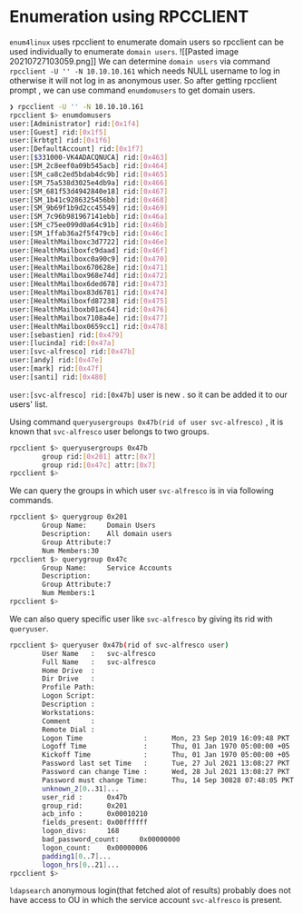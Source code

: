 # Enumeration using RPCCLIENT
`enum4linux` uses rpcclient to enumerate domain users so rpcclient can be used  individually to enumerate `domain users`.
![[Pasted image 20210727103059.png]]
We can determine `domain users` via command ` rpcclient -U '' -N 10.10.10.161`
which needs NULL username to log in otherwise it will not log in as anonymous user. So after getting rpcclient prompt , we can use command `enumdomusers` to get domain users.
```bash
❯ rpcclient -U '' -N 10.10.10.161
rpcclient $> enumdomusers
user:[Administrator] rid:[0x1f4]
user:[Guest] rid:[0x1f5]
user:[krbtgt] rid:[0x1f6]
user:[DefaultAccount] rid:[0x1f7]
user:[$331000-VK4ADACQNUCA] rid:[0x463]
user:[SM_2c8eef0a09b545acb] rid:[0x464]
user:[SM_ca8c2ed5bdab4dc9b] rid:[0x465]
user:[SM_75a538d3025e4db9a] rid:[0x466]
user:[SM_681f53d4942840e18] rid:[0x467]
user:[SM_1b41c9286325456bb] rid:[0x468]
user:[SM_9b69f1b9d2cc45549] rid:[0x469]
user:[SM_7c96b981967141ebb] rid:[0x46a]
user:[SM_c75ee099d0a64c91b] rid:[0x46b]
user:[SM_1ffab36a2f5f479cb] rid:[0x46c]
user:[HealthMailboxc3d7722] rid:[0x46e]
user:[HealthMailboxfc9daad] rid:[0x46f]
user:[HealthMailboxc0a90c9] rid:[0x470]
user:[HealthMailbox670628e] rid:[0x471]
user:[HealthMailbox968e74d] rid:[0x472]
user:[HealthMailbox6ded678] rid:[0x473]
user:[HealthMailbox83d6781] rid:[0x474]
user:[HealthMailboxfd87238] rid:[0x475]
user:[HealthMailboxb01ac64] rid:[0x476]
user:[HealthMailbox7108a4e] rid:[0x477]
user:[HealthMailbox0659cc1] rid:[0x478]
user:[sebastien] rid:[0x479]
user:[lucinda] rid:[0x47a]
user:[svc-alfresco] rid:[0x47b]
user:[andy] rid:[0x47e]
user:[mark] rid:[0x47f]
user:[santi] rid:[0x480]
```
`user:[svc-alfresco] rid:[0x47b]` user is new . so it can be added it to our users' list. 

Using command `queryusergroups 0x47b(rid of user svc-alfresco)` , it is known that `svc-alfresco` user belongs to two groups.
```bash
rpcclient $> queryusergroups 0x47b
        group rid:[0x201] attr:[0x7]
        group rid:[0x47c] attr:[0x7]
rpcclient $>
```
We can query the groups in which user `svc-alfresco` is in via following commands.
```bash
rpcclient $> querygroup 0x201
        Group Name:     Domain Users
        Description:    All domain users
        Group Attribute:7
        Num Members:30
rpcclient $> querygroup 0x47c
        Group Name:     Service Accounts
        Description:
        Group Attribute:7
        Num Members:1
rpcclient $>
```
We can also query specific user like `svc-alfresco` by giving its rid with `queryuser`.
```bash
rpcclient $> queryuser 0x47b(rid of svc-alfresco user)
        User Name   :   svc-alfresco
        Full Name   :   svc-alfresco
        Home Drive  :
        Dir Drive   :
        Profile Path:
        Logon Script:
        Description :
        Workstations:
        Comment     :
        Remote Dial :
        Logon Time               :      Mon, 23 Sep 2019 16:09:48 PKT
        Logoff Time              :      Thu, 01 Jan 1970 05:00:00 +05
        Kickoff Time             :      Thu, 01 Jan 1970 05:00:00 +05
        Password last set Time   :      Tue, 27 Jul 2021 13:08:27 PKT
        Password can change Time :      Wed, 28 Jul 2021 13:08:27 PKT
        Password must change Time:      Thu, 14 Sep 30828 07:48:05 PKT
        unknown_2[0..31]...
        user_rid :      0x47b
        group_rid:      0x201
        acb_info :      0x00010210
        fields_present: 0x00ffffff
        logon_divs:     168
        bad_password_count:     0x00000000
        logon_count:    0x00000006
        padding1[0..7]...
        logon_hrs[0..21]...
rpcclient $>
```
`ldapsearch` anonymous  login(that fetched alot of results) probably does not have access to OU in which the service account `svc-alfresco` is present. 




